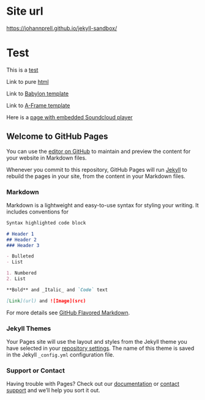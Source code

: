 # Site url
https://johannprell.github.io/jekyll-sandbox/

# Test
This is a [test](./Test.md)

Link to pure [html](./testpage.html)

Link to [Babylon template](./babylonjs-template.html)

Link to [A-Frame template](./aframe-template.html)

Here is a [page with embedded Soundcloud player](./soundcloud-embed.html)

## Welcome to GitHub Pages

You can use the [editor on GitHub](https://github.com/johannprell/jekyll-sandbox/edit/master/README.md) to maintain and preview the content for your website in Markdown files.

Whenever you commit to this repository, GitHub Pages will run [Jekyll](https://jekyllrb.com/) to rebuild the pages in your site, from the content in your Markdown files.

### Markdown

Markdown is a lightweight and easy-to-use syntax for styling your writing. It includes conventions for

```markdown
Syntax highlighted code block

# Header 1
## Header 2
### Header 3

- Bulleted
- List

1. Numbered
2. List

**Bold** and _Italic_ and `Code` text

[Link](url) and ![Image](src)
```

For more details see [GitHub Flavored Markdown](https://guides.github.com/features/mastering-markdown/).

### Jekyll Themes

Your Pages site will use the layout and styles from the Jekyll theme you have selected in your [repository settings](https://github.com/johannprell/jekyll-sandbox/settings). The name of this theme is saved in the Jekyll `_config.yml` configuration file.

### Support or Contact

Having trouble with Pages? Check out our [documentation](https://help.github.com/categories/github-pages-basics/) or [contact support](https://github.com/contact) and we’ll help you sort it out.
